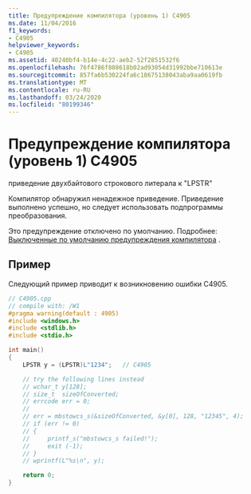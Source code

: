```yaml
---
title: Предупреждение компилятора (уровень 1) C4905
ms.date: 11/04/2016
f1_keywords:
- C4905
helpviewer_keywords:
- C4905
ms.assetid: 40240bf4-b14e-4c22-aeb2-52f2851532f6
ms.openlocfilehash: 76f4786f808618b02ad93054d31992bbe710613e
ms.sourcegitcommit: 857fa6b530224fa6c18675138043aba9aa0619fb
ms.translationtype: MT
ms.contentlocale: ru-RU
ms.lasthandoff: 03/24/2020
ms.locfileid: "80199346"
---
```

# <a name="compiler-warning-level-1-c4905"></a>Предупреждение компилятора (уровень 1) C4905

приведение двухбайтового строкового литерала к "LPSTR"

Компилятор обнаружил ненадежное приведение. Приведение выполнено успешно, но следует использовать подпрограммы преобразования.

Это предупреждение отключено по умолчанию. Подробнее: [Выключенные по умолчанию предупреждения компилятора](../../preprocessor/compiler-warnings-that-are-off-by-default.md) .

## <a name="example"></a>Пример

Следующий пример приводит к возникновению ошибки C4905.

```cpp
// C4905.cpp
// compile with: /W1
#pragma warning(default : 4905)
#include <windows.h>
#include <stdlib.h>
#include <stdio.h>

int main()
{
    LPSTR y = (LPSTR)L"1234";   // C4905

    // try the following lines instead
    // wchar_t y[128];
    // size_t  sizeOfConverted;
    // errcode err = 0;
    //
    // err = mbstowcs_s(&sizeOfConverted, &y[0], 128, "12345", 4);
    // if (err != 0)
    // {
    //     printf_s("mbstowcs_s failed!");
    //     exit (-1);
    // }
    // wprintf(L"%s\n", y);

    return 0;
}
```
